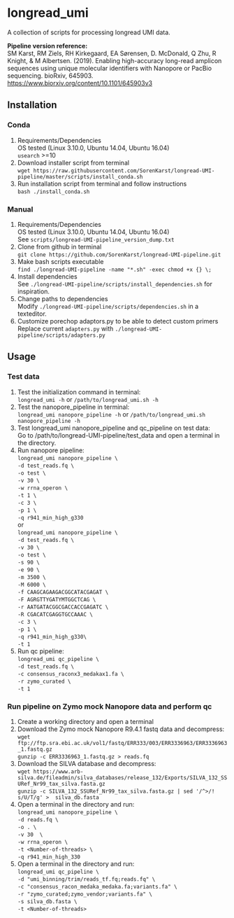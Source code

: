 # longread_umi 
A collection of scripts for processing longread UMI data.

<b> Pipeline version reference: </b> \
SM Karst, RM Ziels, RH Kirkegaard, EA Sørensen, D. McDonald, Q Zhu, R Knight, & M Albertsen. (2019). Enabling high-accuracy long-read amplicon sequences using unique molecular identifiers with Nanopore or PacBio sequencing. bioRxiv, 645903.
https://www.biorxiv.org/content/10.1101/645903v3

## Installation

### Conda

1. Requirements/Dependencies \
   OS tested (Linux 3.10.0, Ubuntu 14.04, Ubuntu 16.04) \
  `usearch` >=10
2. Download installer script from terminal \
   `wget https://raw.githubusercontent.com/SorenKarst/longread-UMI-pipeline/master/scripts/install_conda.sh`
3. Run installation script from terminal and follow instructions \
   `bash ./install_conda.sh` 

### Manual

1. Requirements/Dependencies \
   OS tested (Linux 3.10.0, Ubuntu 14.04, Ubuntu 16.04) \
   See `scripts/longread-UMI-pipeline_version_dump.txt`
2. Clone from github in terminal \
   `git clone https://github.com/SorenKarst/longread-UMI-pipeline.git`
3. Make bash scripts executable \
   `find ./longread-UMI-pipeline -name "*.sh" -exec chmod +x {} \;`
4. Install dependencies \
   See `./longread-UMI-pipeline/scripts/install_dependencies.sh` for inspiration.
5. Change paths to dependencies \
   Modify `./longread-UMI-pipeline/scripts/dependencies.sh` in a texteditor.
6. Customize porechop adaptors.py to be able to detect custom primers \
   Replace current `adapters.py` with `./longread-UMI-pipeline/scripts/adapters.py`

## Usage

### Test data
1. Test the initialization command in terminal:  
  `longread_umi -h` or `/path/to/longread_umi.sh -h`
2. Test the nanopore_pipeline in terminal:  
  `longread_umi nanopore_pipeline -h` or `/path/to/longread_umi.sh nanopore_pipeline -h`
3. Test longread_umi nanopore_pipeline and qc_pipeline on test data:  
   Go to /path/to/longread-UMI-pipeline/test_data and open a terminal in the directory.
4. Run nanopore pipeline:  
   `longread_umi nanopore_pipeline \`  
     `-d test_reads.fq \`  
     `-o test \`  
     `-v 30 \`  
     `-w rrna_operon \`  
     `-t 1 \`  
     `-c 3 \`  
     `-p 1 \`  
     `-q r941_min_high_g330`  
   or  
   `longread_umi nanopore_pipeline \`  
     `-d test_reads.fq \`  
     `-v 30 \`  
     `-o test \`  
     `-s 90 \`  
     `-e 90 \`  
     `-m 3500 \`  
     `-M 6000 \`  
     `-f CAAGCAGAAGACGGCATACGAGAT \`  
     `-F AGRGTTYGATYMTGGCTCAG \`  
     `-r AATGATACGGCGACCACCGAGATC \`  
     `-R CGACATCGAGGTGCCAAAC \`  
     `-c 3 \`  
     `-p 1 \`  
     `-q r941_min_high_g330\`  
     `-t 1`
5. Run qc pipeline:  
   `longread_umi qc_pipeline \`  
     `-d test_reads.fq \`  
     `-c consensus_raconx3_medakax1.fa \`  
     `-r zymo_curated \`  
     `-t 1`  

### Run pipeline on Zymo mock Nanopore data and perform qc
1. Create a working directory and open a terminal
2. Download the Zymo mock Nanopore R9.4.1 fastq data and decompress:  
   `wget ftp://ftp.sra.ebi.ac.uk/vol1/fastq/ERR333/003/ERR3336963/ERR3336963_1.fastq.gz`  
   `gunzip -c ERR3336963_1.fastq.gz > reads.fq`
3. Download the SILVA database and decompress:  
   `wget https://www.arb-silva.de/fileadmin/silva_databases/release_132/Exports/SILVA_132_SSURef_Nr99_tax_silva.fasta.gz`  
   `gunzip -c SILVA_132_SSURef_Nr99_tax_silva.fasta.gz | sed '/^>/! s/U/T/g' >  silva_db.fasta` 
4. Open a terminal in the directory and run:  
   `longread_umi nanopore_pipeline \`  
     `-d reads.fq \`  
     `-o . \`  
     `-v 30  \`  
     `-w rrna_operon \`  
     `-t <Number-of-threads> \`  
     `-q r941_min_high_330`  
5. Open a terminal in the directory and run:  
   `longread_umi qc_pipeline \`  
     `-d "umi_binning/trim/reads_tf.fq;reads.fq" \`  
     `-c "consensus_racon_medaka_medaka.fa;variants.fa" \`  
     `-r "zymo_curated;zymo_vendor;variants.fa" \`  
     `-s silva_db.fasta \`  
     `-t <Number-of-threads>`  
